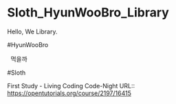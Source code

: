 # Sloth_HyunWooBro_Library

Hello, We Library.



#HyunWooBro

   먹을까

#Sloth

First Study - Living Coding Code-Night 
URL:: https://opentutorials.org/course/2197/16415